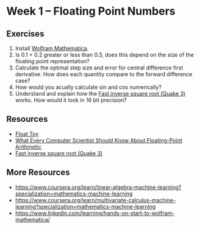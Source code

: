 # Week 1 – Floating Point Numbers

## Exercises
1. Install [Wolfram Mathematica](https://www.wolfram.com/siteinfo/).
2. Is 0.1 + 0.2 greater or less than 0.3, does this depend on the size of the floating point representation?
3. Calculate the optimal step size and error for central difference first derivative. How does each quantity compare to the forward difference case?
4. How would you acually calculate sin and cos numerically?
5. Understand and explain how the [Fast inverse square root (Quake 3)](https://en.wikipedia.org/wiki/Fast_inverse_square_root) works. How would it look in 16 bit precision?

## Resources
* [Float Toy](https://evanw.github.io/float-toy/)
* [What Every Computer Scientist Should Know About Floating-Point Arithmetic](https://docs.oracle.com/cd/E19957-01/806-3568/ncg_goldberg.html)
* [Fast inverse square root (Quake 3)](https://en.wikipedia.org/wiki/Fast_inverse_square_root)

## More Resources
* https://www.coursera.org/learn/linear-algebra-machine-learning?specialization=mathematics-machine-learning
* https://www.coursera.org/learn/multivariate-calculus-machine-learning?specialization=mathematics-machine-learning
* https://www.linkedin.com/learning/hands-on-start-to-wolfram-mathematica/
